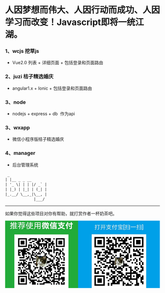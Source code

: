 # 人因梦想而伟大、人因行动而成功、人因学习而改变！Javascript即将一统江湖。

### 1、wcjs 挖草js
* Vue2.0 列表 + 详细页面 + 包括登录和页面路由
### 2、juzi 桔子精选婚庆
* angular1.x + Ionic + 包括登录和页面路由
### 3、node
* nodejs + express + db  作为api
### 3、wxapp 
* 微信小程序版桔子精选婚庆
### 4、manager 
* 后台管理系统

```
 _
| |__ _ _ __ 
| '_ \| | | |/ _` |
| |_) | |_| | (_| |
|_.__/ \__,_|\__, |
             |___/ 
```
             
-------
如果你觉得这些项目对你有帮助，就打赏作者一杯奶茶吧。

![donate](/juzi/web/donate.png)
